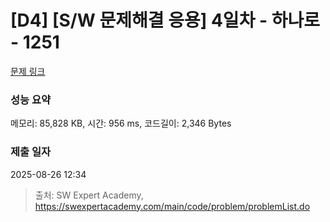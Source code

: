 # [D4] [S/W 문제해결 응용] 4일차 - 하나로 - 1251 

[문제 링크](https://swexpertacademy.com/main/code/problem/problemDetail.do?contestProbId=AV15StKqAQkCFAYD) 

### 성능 요약

메모리: 85,828 KB, 시간: 956 ms, 코드길이: 2,346 Bytes

### 제출 일자

2025-08-26 12:34



> 출처: SW Expert Academy, https://swexpertacademy.com/main/code/problem/problemList.do